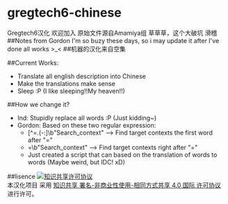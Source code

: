 # gregtech6-chinese
Gregtech6汉化
欢迎加入
原始文件源自Amamiya组
草草草，这个大破坑
滑稽
##Notes from Gordon
I'm so buzy these days, so i may update it after I've done all works >_<
##机器的汉化来自空集

##Current Works:
  - Translate all english description into Chinese
  - Make the translations make sense
  - Sleep :P (I like sleeping!!My heaven!!)

##How we change it?
  - Ind: Stupidly replace all words :P (Just kidding~)
  - Gordon: Based on these two regular expression:
    - [^\=\.\(\-\:]\b"Search_context" --> Find target contexts the first word after "="
    - =\b"Search_context" --> Find target contexts right after "="
    - Just created a script that can based on the translation of words to words (Maybe weird, but IDC! xD)

##lisence
<a rel="license" href="http://creativecommons.org/licenses/by-nc-sa/4.0/"><img alt="知识共享许可协议" style="border-width:0" src="https://i.creativecommons.org/l/by-nc-sa/4.0/88x31.png" /></a><br />本汉化项目 采用 <a rel="license" href="http://creativecommons.org/licenses/by-nc-sa/4.0/">知识共享 署名-非商业性使用-相同方式共享 4.0 国际 许可协议</a>进行许可。
